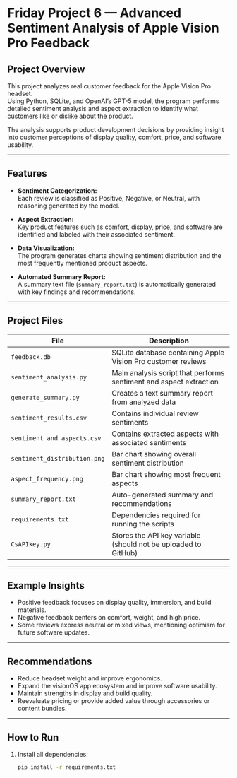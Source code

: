# Friday Project 6 — Advanced Sentiment Analysis of Apple Vision Pro Feedback

## Project Overview
This project analyzes real customer feedback for the Apple Vision Pro headset.  
Using Python, SQLite, and OpenAI’s GPT-5 model, the program performs detailed sentiment analysis and aspect extraction to identify what customers like or dislike about the product.

The analysis supports product development decisions by providing insight into customer perceptions of display quality, comfort, price, and software usability.

---

## Features
- **Sentiment Categorization:**  
  Each review is classified as Positive, Negative, or Neutral, with reasoning generated by the model.

- **Aspect Extraction:**  
  Key product features such as comfort, display, price, and software are identified and labeled with their associated sentiment.

- **Data Visualization:**  
  The program generates charts showing sentiment distribution and the most frequently mentioned product aspects.

- **Automated Summary Report:**  
  A summary text file (`summary_report.txt`) is automatically generated with key findings and recommendations.

---

## Project Files

| File | Description |
|------|--------------|
| `feedback.db` | SQLite database containing Apple Vision Pro customer reviews |
| `sentiment_analysis.py` | Main analysis script that performs sentiment and aspect extraction |
| `generate_summary.py` | Creates a text summary report from analyzed data |
| `sentiment_results.csv` | Contains individual review sentiments |
| `sentiment_and_aspects.csv` | Contains extracted aspects with associated sentiments |
| `sentiment_distribution.png` | Bar chart showing overall sentiment distribution |
| `aspect_frequency.png` | Bar chart showing most frequent aspects |
| `summary_report.txt` | Auto-generated summary and recommendations |
| `requirements.txt` | Dependencies required for running the scripts |
| `CsAPIkey.py` | Stores the API key variable (should not be uploaded to GitHub) |

---

## Example Insights
- Positive feedback focuses on display quality, immersion, and build materials.  
- Negative feedback centers on comfort, weight, and high price.  
- Some reviews express neutral or mixed views, mentioning optimism for future software updates.

---

## Recommendations
- Reduce headset weight and improve ergonomics.  
- Expand the visionOS app ecosystem and improve software usability.  
- Maintain strengths in display and build quality.  
- Reevaluate pricing or provide added value through accessories or content bundles.

---

## How to Run
1. Install all dependencies:  
   ```bash
   pip install -r requirements.txt
